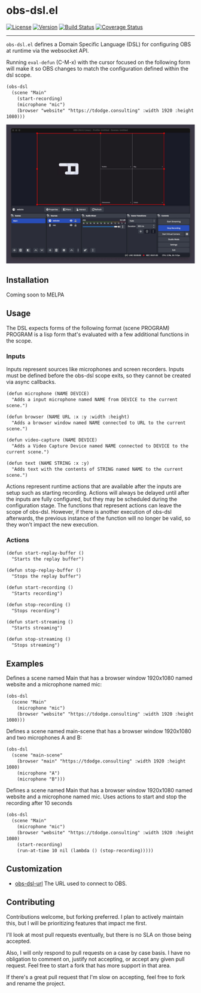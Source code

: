 # obs-dsl.el
[![License](https://img.shields.io/badge/license-GPL_3-green.svg)](https://www.gnu.org/licenses/gpl-3.0.txt)
[![Version](https://img.shields.io/github/v/tag/tyler-dodge/obs-dsl)](https://github.com/tyler-dodge/obs-dsl/releases)
[![Build Status](https://app.travis-ci.com/tyler-dodge/obs-dsl.svg?branch=main)](https://travis-ci.com/github/tyler-dodge/obs-dsl) 
[![Coverage Status](https://coveralls.io/repos/github/tyler-dodge/obs-dsl/badge.svg?branch=main)](https://coveralls.io/github/tyler-dodge/obs-dsl?branch=main)

---
`obs-dsl.el` defines a Domain Specific Language (DSL) for configuring OBS at runtime via the websocket API.

Running `eval-defun` (C-M-x) with the cursor focused on the following form will
make it so OBS changes to match the configuration defined within the dsl scope.

```
(obs-dsl
  (scene "Main"
    (start-recording)
    (microphone "mic")
    (browser "website" "https://tdodge.consulting" :width 1920 :height 1080)))
```

![example](screenshot/MainExample.jpeg)


## Installation

Coming soon to MELPA

## Usage

The DSL expects forms of the following format
(scene PROGRAM)
PROGRAM is a lisp form that's evaluated with a few additional functions in the scope.

### Inputs
Inputs represent sources like microphones and screen recorders.
Inputs must be defined before the obs-dsl scope exits, so they cannot be created via async callbacks.

```
(defun microphone (NAME DEVICE)
  "Adds a input microphone named NAME from DEVICE to the current scene.")
```

```
(defun browser (NAME URL :x :y :width :height)
  "Adds a browser window named NAME connected to URL to the current scene.")
```

```
(defun video-capture (NAME DEVICE)
  "Adds a Video Capture Device named NAME connected to DEVICE to the current scene.")
```

```
(defun text (NAME STRING :x :y)
  "Adds text with the contents of STRING named NAME to the current scene.")
```


Actions represent runtime actions that are available after the inputs are setup such as starting recording.
Actions will always be delayed until after the inputs are fully configured, but they may be scheduled during the configuration stage.
The functions that represent actions can leave the scope of obs-dsl. However, if there is another execution of obs-dsl afterwards,
the previous instance of the function will no longer be valid, so they won't impact the new execution.

### Actions

```
(defun start-replay-buffer ()
  "Starts the replay buffer")
```

```
(defun stop-replay-buffer ()
  "Stops the replay buffer")
```

```
(defun start-recording ()
  "Starts recording")
```

```
(defun stop-recording ()
  "Stops recording")
```

```
(defun start-streaming ()
  "Starts streaming")
```

```
(defun stop-streaming ()
  "Stops streaming")
```

## Examples

Defines a scene named Main that has a browser window 1920x1080
named website and a microphone named mic:

```
(obs-dsl
  (scene "Main"
    (microphone "mic")
    (browser "website" "https://tdodge.consulting" :width 1920 :height 1080)))
```


Defines a scene named main-scene that has a browser window 1920x1080
and two microphones A and B:

```
(obs-dsl
  (scene "main-scene"
    (browser "main" "https://tdodge.consulting" :width 1920 :height 1080)
    (microphone "A")
    (microphone "B")))
```

Defines a scene named Main that has a browser window 1920x1080 named website and a microphone named mic.
Uses actions to start and stop the recording after 10 seconds

```
(obs-dsl
  (scene "Main"
    (microphone "mic")
    (browser "website" "https://tdodge.consulting" :width 1920 :height 1080)
    (start-recording)
    (run-at-time 10 nil (lambda () (stop-recording)))))
```

## Customization
* [obs-dsl-url](#obs-dsl-url) <a name="obs-dsl-url"></a> The URL used to connect to OBS.

## Contributing

Contributions welcome, but forking preferred. 
I plan to actively maintain this, but I will be prioritizing features that impact me first.

I'll look at most pull requests eventually, but there is no SLA on those being accepted. 
    
Also, I will only respond to pull requests on a case by case basis. 
I have no obligation to comment on, justify not accepting, or accept any given pull request. 
Feel free to start a fork that has more support in that area.

If there's a great pull request that I'm slow on accepting, feel free to fork and rename the project.
